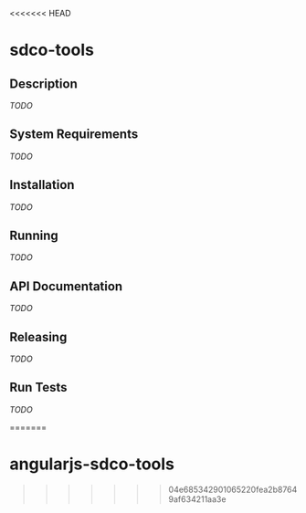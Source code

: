 <<<<<<< HEAD
# sdco-tools

## Description

*TODO*

## System Requirements

*TODO*

## Installation

*TODO*

## Running

*TODO*

## API Documentation

*TODO*

## Releasing

*TODO*

## Run Tests

*TODO*

=======
# angularjs-sdco-tools
>>>>>>> 04e685342901065220fea2b87649af634211aa3e

